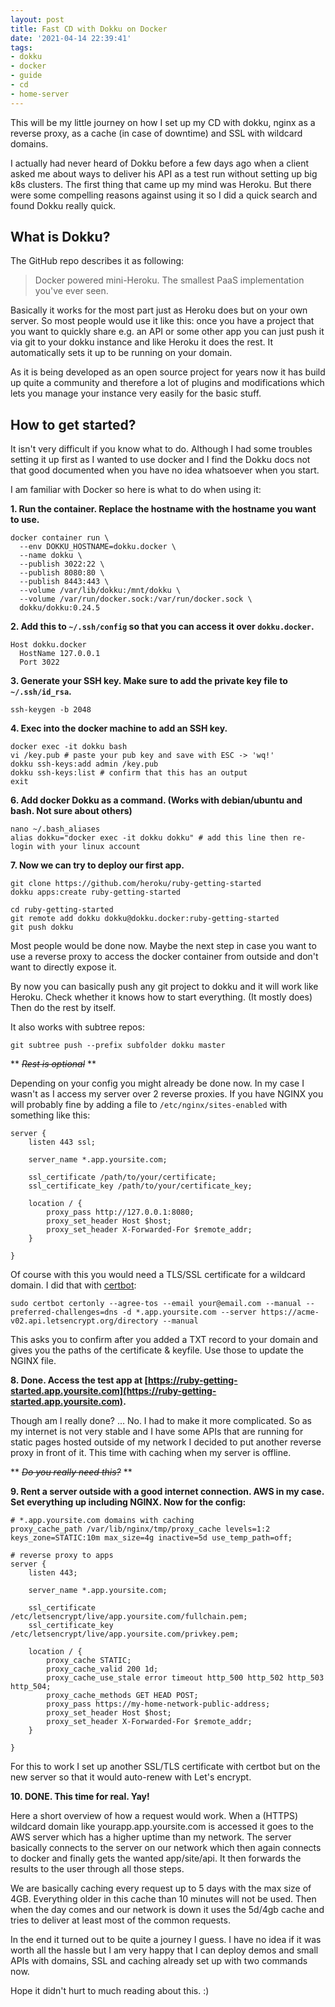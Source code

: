 ```yaml
---
layout: post
title: Fast CD with Dokku on Docker
date: '2021-04-14 22:39:41'
tags:
- dokku
- docker
- guide
- cd
- home-server
---
```


This will be my little journey on how I set up my CD with dokku, nginx as a reverse proxy, as a cache (in case of downtime) and SSL with wildcard domains.

I actually had never heard of Dokku before a few days ago when a client asked me about ways to deliver his API as a test run without setting up big k8s clusters. The first thing that came up my mind was Heroku. But there were some compelling reasons against using it so I did a quick search and found Dokku really quick.

## What is Dokku?

The GitHub repo describes it as following:

> Docker powered mini-Heroku. The smallest PaaS implementation you've ever seen.

Basically it works for the most part just as Heroku does but on your own server. So most people would use it like this: once you have a project that you want to quickly share e.g. an API or some other app you can just push it via git to your dokku instance and like Heroku it does the rest. It automatically sets it up to be running on your domain.

As it is being developed as an open source project for years now it has build up quite a community and therefore a lot of plugins and modifications which lets you manage your instance very easily for the basic stuff.

## How to get started?

It isn't very difficult if you know what to do. Although I had some troubles setting it up first as I wanted to use docker and I find the Dokku docs not that good documented when you have no idea whatsoever when you start.

I am familiar with Docker so here is what to do when using it:

<!--kg-card-begin: markdown-->

**1. Run the container. Replace the hostname with the hostname you want to use.**

    docker container run \
      --env DOKKU_HOSTNAME=dokku.docker \
      --name dokku \
      --publish 3022:22 \
      --publish 8080:80 \
      --publish 8443:443 \
      --volume /var/lib/dokku:/mnt/dokku \
      --volume /var/run/docker.sock:/var/run/docker.sock \
      dokku/dokku:0.24.5

**2. Add this to `~/.ssh/config` so that you can access it over `dokku.docker`.**

    Host dokku.docker
      HostName 127.0.0.1
      Port 3022

**3. Generate your SSH key. Make sure to add the private key file to `~/.ssh/id_rsa`.**

    ssh-keygen -b 2048

**4. Exec into the docker machine to add an SSH key.**

    docker exec -it dokku bash
    vi /key.pub # paste your pub key and save with ESC -> 'wq!'
    dokku ssh-keys:add admin /key.pub
    dokku ssh-keys:list # confirm that this has an output
    exit

**6. Add docker Dokku as a command. (Works with debian/ubuntu and bash. Not sure about others)**

    nano ~/.bash_aliases
    alias dokku="docker exec -it dokku dokku" # add this line then re-login with your linux account

**7. Now we can try to deploy our first app.**

    git clone https://github.com/heroku/ruby-getting-started
    dokku apps:create ruby-getting-started
    
    cd ruby-getting-started
    git remote add dokku dokku@dokku.docker:ruby-getting-started
    git push dokku

Most people would be done now. Maybe the next step in case you want to use a reverse proxy to access the docker container from outside and don't want to directly expose it.

By now you can basically push any git project to dokku and it will work like Heroku. Check whether it knows how to start everything. (It mostly does) Then do the rest by itself.

It also works with subtree repos:

    git subtree push --prefix subfolder dokku master

** ~~_Rest is optional_~~ **

Depending on your config you might already be done now. In my case I wasn't as I access my server over 2 reverse proxies. If you have NGINX you will probably fine by adding a file to `/etc/nginx/sites-enabled` with something like this:

    server {
        listen 443 ssl;
    
        server_name *.app.yoursite.com;
    
        ssl_certificate /path/to/your/certificate;
        ssl_certificate_key /path/to/your/certificate_key;
    
        location / {
            proxy_pass http://127.0.0.1:8080;
            proxy_set_header Host $host;
            proxy_set_header X-Forwarded-For $remote_addr;
        }
    
    }

Of course with this you would need a TLS/SSL certificate for a wildcard domain. I did that with [certbot](https://certbot.eff.org/instructions):

    sudo certbot certonly --agree-tos --email your@email.com --manual --preferred-challenges=dns -d *.app.yoursite.com --server https://acme-v02.api.letsencrypt.org/directory --manual

This asks you to confirm after you added a TXT record to your domain and gives you the paths of the certificate & keyfile. Use those to update the NGINX file.

**8. Done. Access the test app at [https://ruby-getting-started.app.yoursite.com](https://ruby-getting-started.app.yoursite.com).**

Though am I really done? ... No. I had to make it more complicated. So as my internet is not very stable and I have some APIs that are running for static pages hosted outside of my network I decided to put another reverse proxy in front of it. This time with caching when my server is offline.

** ~~_Do you really need this?_~~ **

**9. Rent a server outside with a good internet connection. AWS in my case. Set everything up including NGINX. Now for the config:**

    # *.app.yoursite.com domains with caching
    proxy_cache_path /var/lib/nginx/tmp/proxy_cache levels=1:2 keys_zone=STATIC:10m max_size=4g inactive=5d use_temp_path=off;
    
    # reverse proxy to apps
    server {
        listen 443;
    
        server_name *.app.yoursite.com;
    
        ssl_certificate /etc/letsencrypt/live/app.yoursite.com/fullchain.pem;
        ssl_certificate_key /etc/letsencrypt/live/app.yoursite.com/privkey.pem;
    
        location / {
            proxy_cache STATIC;
            proxy_cache_valid 200 1d;
            proxy_cache_use_stale error timeout http_500 http_502 http_503 http_504;
            proxy_cache_methods GET HEAD POST;
            proxy_pass https://my-home-network-public-address;
            proxy_set_header Host $host;
            proxy_set_header X-Forwarded-For $remote_addr;
        }
    
    }

For this to work I set up another SSL/TLS certificate with certbot but on the new server so that it would auto-renew with Let's encrypt.

**10. DONE. This time for real. Yay!**

Here a short overview of how a request would work. When a (HTTPS) wildcard domain like yourapp.app.yoursite.com is accessed it goes to the AWS server which has a higher uptime than my network. The server basically connects to the server on our network which then again connects to docker and finally gets the wanted app/site/api. It then forwards the results to the user through all those steps.

We are basically caching every request up to 5 days with the max size of 4GB. Everything older in this cache than 10 minutes will not be used. Then when the day comes and our network is down it uses the 5d/4gb cache and tries to deliver at least most of the common requests.

<!--kg-card-end: markdown-->

In the end it turned out to be quite a journey I guess. I have no idea if it was worth all the hassle but I am very happy that I can deploy demos and small APIs with domains, SSL and caching already set up with two commands now.

Hope it didn't hurt to much reading about this. :)

